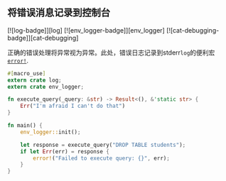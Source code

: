 ## 将错误消息记录到控制台

[![log-badge]][log] [![env_logger-badge]][env_logger] [![cat-debugging-badge]][cat-debugging]

正确的错误处理将异常视为异常。此处，错误日志记录到stderr`log`的便利宏[`error!`].

```rust
#[macro_use]
extern crate log;
extern crate env_logger;

fn execute_query(_query: &str) -> Result<(), &'static str> {
    Err("I'm afraid I can't do that")
}

fn main() {
    env_logger::init();

    let response = execute_query("DROP TABLE students");
    if let Err(err) = response {
        error!("Failed to execute query: {}", err);
    }
}
```

[`error!`]: https://docs.rs/log/*/log/macro.error.html
